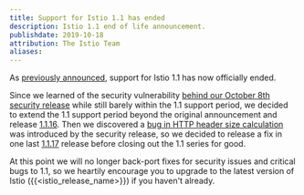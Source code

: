 ```yaml
---
title: Support for Istio 1.1 has ended
description: Istio 1.1 end of life announcement.
publishdate: 2019-10-18
attribution: The Istio Team
aliases:
---
```


As [previously announced](/news/2019/announcing-1.1-eol/), support for Istio 1.1 has now officially ended.

Since we learned of the security vulnerability [behind our October 8th security release](/news/2019/istio-security-2019-005) while still barely within the 1.1 support period, we decided to extend the 1.1 support period beyond the original announcement and release [1.1.16](/news/2019/announcing-1.1.16).   Then we discovered a [bug in HTTP header size calculation](https://github.com/istio/istio/issues/17735) was introduced by the security release, so we decided to release a fix in one last [1.1.17](/news/2019/announcing-1.1.17) release before closing out the 1.1 series for good.

At this point we will no longer back-port fixes for security issues and critical bugs to 1.1, so we heartily encourage you to upgrade to the latest version of Istio ({{<istio_release_name>}}) if you haven't already.
